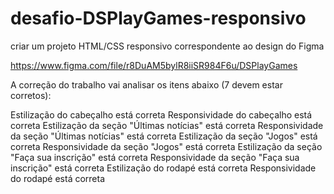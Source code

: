 # desafio-DSPlayGames-responsivo

criar um projeto HTML/CSS responsivo correspondente ao design do Figma

https://www.figma.com/file/r8DuAM5bylR8iiSR984F6u/DSPlayGames

A correção do trabalho vai analisar os itens abaixo (7 devem estar corretos):

Estilização do cabeçalho está correta
Responsividade do cabeçalho está correta
Estilização da seção "Últimas notícias" está correta
Responsividade da seção "Últimas notícias" está correta
Estilização da seção "Jogos" está correta
Responsividade da seção "Jogos" está correta
Estilização da seção "Faça sua inscrição" está correta
Responsividade da seção "Faça sua inscrição" está correta
Estilização do rodapé está correta
Responsividade do rodapé está correta